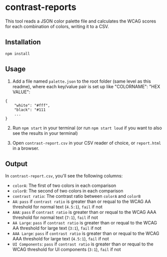 # contrast-reports

This tool reads a JSON color palette file and calculates the WCAG scores for each combination of colors, writing it to a CSV.

## Installation
```
npm install
```

## Usage

1. Add a file named `palette.json` to the root folder (same level as this readme), where each key/value pair is set up like "COLORNAME": "HEX VALUE":
```
{
	"white": "#fff",
	"black": "#111
	...
}
```

2. Run `npm start` in your terminal (or run `npm start loud` if you want to also see the results in your terminal)

3. Open `contrast-report.csv` in your CSV reader of choice, or `report.html` in a browser.

## Output

In `contrast-report.csv`, you'll see the following columns:

- `colorA`: The first of two colors in each comparison
- `colorB`: The second of two colors in each comparison
- `contrast ratio`: The contrast ratio between `colorA` and `colorB`
- `AA`: `pass` if `contrast ratio` is greater than or requal to the WCAG AA threshold for normal text (`4.5:1`), `fail` if not
- `AAA`: `pass` if `contrast ratio` is greater than or requal to the WCAG AAA threshold for normal text (`7:1`), `fail` if not
- `AA Large`: `pass` if `contrast ratio` is greater than or requal to the WCAG AA threshold for large text  (`3:1`), `fail` if not
- `AAA Large`: `pass` if `contrast ratio` is greater than or requal to the WCAG AAA threshold for large text  (`4.5:1`), `fail` if not
- `UI Components`: `pass` if `contrast ratio` is greater than or requal to the WCAG  threshold for UI components  (`3:1`), `fail` if not
